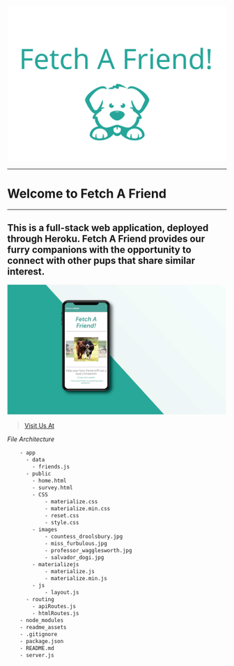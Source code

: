 
![FETCH A FRIEND](readme_assets/cover.svg)

---
# Welcome to Fetch A Friend 

---
 This is a full-stack web application, deployed through Heroku. Fetch A Friend provides our furry companions with the opportunity to connect with other pups that share similar interest. 
---

![App Mock Up](readme_assets/mock-up-2.svg)

> [Visit Us At](https://intense-beyond-18003.herokuapp.com/)

*File Architecture*
```
    - app
      - data
        - friends.js
      - public 
        - home.html
        - survey.html
        - CSS
            - materialize.css
            - materialize.min.css
            - reset.css
            - style.css
        - images
            - countess_droolsbury.jpg
            - miss_furbulous.jpg
            - professor_wagglesworth.jpg
            - salvador_dogi.jpg
        - materializejs
            - materialize.js
            - materialize.min.js
        - js
            - layout.js
      - routing
        - apiRoutes.js
        - htmlRoutes.js
    - node_modules
    - readme_assets
    - .gitignore
    - package.json
    - README.md
    - server.js
```


